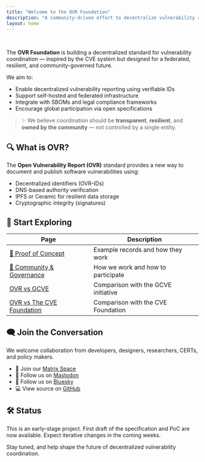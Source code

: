 ```yaml
---
title: "Welcome to the OVR Foundation"
description: "A community-driven effort to decentralize vulnerability reporting and coordination."
layout: home
---
```


<br>

The **OVR Foundation** is building a decentralized standard for vulnerability coordination — inspired by the CVE system but designed for a federated, resilient, and community-governed future.

We aim to:
- Enable decentralized vulnerability reporting using verifiable IDs
- Support self-hosted and federated infrastructure
- Integrate with SBOMs and legal compliance frameworks
- Encourage global participation via open specifications

> ✨ We believe coordination should be **transparent**, **resilient**, and **owned by the community** — not controlled by a single entity.



## 🔍 What is OVR?

The **Open Vulnerability Report (OVR)** standard provides a new way to document and publish software vulnerabilities using:
- Decentralized identifiers (OVR-IDs)
- DNS-based authority verification
- IPFS or Ceramic for resilient data storage
- Cryptographic integrity (signatures)



## 🚀 Start Exploring

| Page                                                        | Description |
|-------------------------------------------------------------|-------------|
| [🔧 Proof of Concept](/docs/poc/)                           | Example records and how they work |
| [🤝 Community & Governance](/docs/community/governance/)    | How we work and how to participate |
 | [OVR vs GCVE](/docs/ovr-vs-gcve/)                           | Comparison with the GCVE initiative |
| [OVR vs The CVE Foundation](/docs/ovr-vs-thecvefoundation/) | Comparison with the CVE Foundation |



## 🗨️ Join the Conversation

We welcome collaboration from developers, designers, researchers, CERTs, and policy makers.

- 💬 Join our [Matrix Space](https://matrix.to/#/#ovr-foundation:nope.chat)
- 🐘 Follow us on [Mastodon](https://infosec.exchange/@ovr)
- 🧵 Follow us on [Bluesky](https://bsky.app/profile/ovr-foundation.org)
- 💻 View source on [GitHub](https://github.com/ovr-foundation)



## 🛠️ Status

This is an early-stage project. First draft of the specification and PoC are now available. Expect iterative changes in the coming weeks.

Stay tuned, and help shape the future of decentralized vulnerability coordination.
